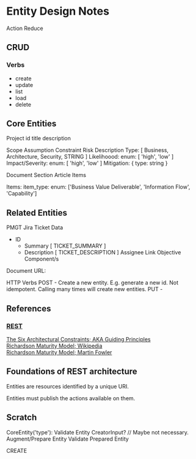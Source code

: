 # Entity Design Notes

Action
Reduce

## CRUD 

### Verbs

- create
- update
- list
- load
- delete

## Core Entities
Project
  id
  title
  description

Scope
  Assumption
  Constraint
  Risk
    Description
    Type: [ Business, Architecture, Security, STRING ]
    Likelihoood: enum: [ 'high', 'low' ]
    Impact/Severity: enum: [ 'high', 'low' ]
    Mitigation: { type: string }

Document
  Section
    Article
      Items

Items:
  item_type:  enum: ['Business Value Deliverable', 'Information Flow', 'Capability']

## Related Entities
PMGT Jira Ticket Data
* ID
  * Summary [ TICKET_SUMMARY ]
  * Description [ TICKET_DESCRIPTION ]
  Assignee
  Link
  Objective
  Component/s

Document
  URL: 

HTTP Verbs
POST - Create a new entity.  E.g. generate a new id. Not idempotent.  Calling many times will create new entities.
PUT  - 

## References

### [REST](https://en.wikipedia.org/wiki/Representational_state_transfer)

[The Six Architectural Constraints; AKA Guiding Principles](https://restfulapi.net/rest-architectural-constraints/)\
[Richardson Maturity Model; Wikipedia](https://en.wikipedia.org/wiki/Richardson_Maturity_Model)\
[Richardson Maturity Model; Martin Fowler](https://martinfowler.com/articles/richardsonMaturityModel.html)

## Foundations of REST architecture

Entities are resources identified by a unique URI.

Entities must publish the actions available on them.

## Scratch

CoreEntity('type'):
  Validate Entity CreatorInput? // Maybe not necessary.
  Augment/Prepare Entity
  Validate Prepared Entity  





CREATE

